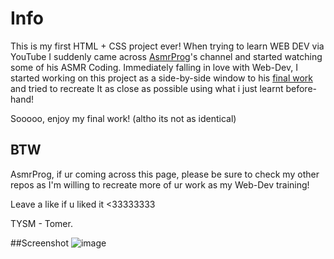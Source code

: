 # Info
This is my first HTML + CSS project ever!
When trying to learn WEB DEV via YouTube I suddenly came across [AsmrProg](https://www.youtube.com/@AsmrProg)'s channel and started watching some of his ASMR Coding.
Immediately falling in love with Web-Dev, I started working on this project as a side-by-side window to his [final work](https://youtu.be/mW_XpjbFsm4?si=mO15gYLhK_VED3aR) and tried to recreate It as close as possible using what i just learnt before-hand!

Sooooo, enjoy my final work! (altho its not as identical)


## BTW

AsmrProg, if ur coming across this page, please be sure to check my other repos as I'm willing to recreate more of ur work as my Web-Dev training!

Leave a like if u liked it <33333333

TYSM - Tomer.

##Screenshot
![image](https://github.com/user-attachments/assets/5ded40b1-ef56-4c7a-a743-403e8cbc5e78)
